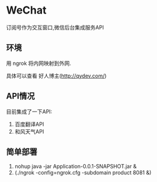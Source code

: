 # WeChat
订阅号作为交互窗口,微信后台集成服务API

## 环境
用 ngrok 将内网映射到外网.

具体可以查看 好人博主(http://qydev.com/)

## API情况
目前集成了一下API:

1. 百度翻译API
2. 和风天气API

## 简单部署

1. nohup java -jar Application-0.0.1-SNAPSHOT.jar &
2. (./ngrok -config=ngrok.cfg -subdomain product 8081 &)